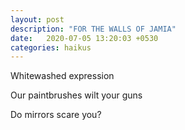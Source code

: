 ```yaml
---
layout: post
description: "FOR THE WALLS OF JAMIA"
date:   2020-07-05 13:20:03 +0530
categories: haikus
---
```

Whitewashed expression

Our paintbrushes wilt your guns

Do mirrors scare you?
